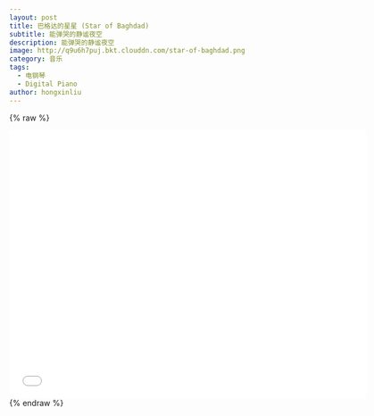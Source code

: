 ```yaml
---
layout: post
title: 巴格达的星星 (Star of Baghdad)
subtitle: 能弹哭的静谧夜空
description: 能弹哭的静谧夜空
image: http://q9u6h7puj.bkt.clouddn.com/star-of-baghdad.png
category: 音乐
tags:
  - 电钢琴
  - Digital Piano
author: hongxinliu
---
```


{% raw %}
<div class="iframe-container">
  <iframe height="480" width="640" src="//player.bilibili.com/player.html?aid=92695106&cid=158265826&page=1" scrolling="no" border="0" frameborder="no" framespacing="0" allowfullscreen="true"> </iframe>
</div>
{% endraw %}
